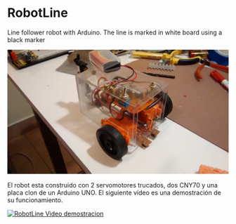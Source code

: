 RobotLine
========

Line follower robot with Arduino. The line is marked in white board using a black marker

![Imagen][id]

El robot esta construido con 2 servomotores trucados, dos CNY70 y  una placa clon de un Arduino UNO.
El siguiente vídeo es una demostración de su funcionamiento.
 
[![RobotLine Video demostracion](http://img.youtube.com/vi/SeZ32AWF-9Q/0.jpg)](http://www.youtube.com/watch?v=SeZ32AWF-9Q)


[id]: https://raw.githubusercontent.com/pablomoreira/RoboLine/master/img/roboline.jpg " "
